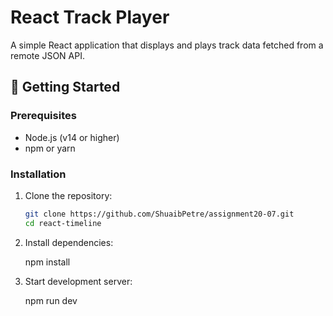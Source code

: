 # React Track Player

A simple React application that displays and plays track data fetched from a remote JSON API.

## 🚀 Getting Started

### Prerequisites

- Node.js (v14 or higher)
- npm or yarn

### Installation

1. Clone the repository:
   ```bash
   git clone https://github.com/ShuaibPetre/assignment20-07.git
   cd react-timeline

2. Install dependencies:

    npm install

3. Start development server:

    npm run dev

